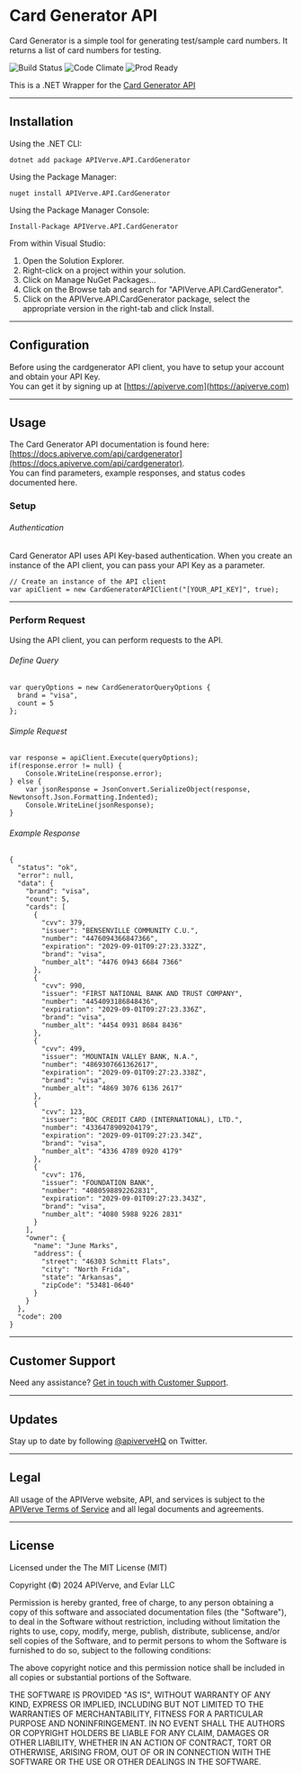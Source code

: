Card Generator API
============

Card Generator is a simple tool for generating test/sample card numbers. It returns a list of card numbers for testing.

![Build Status](https://img.shields.io/badge/build-passing-green)
![Code Climate](https://img.shields.io/badge/maintainability-B-purple)
![Prod Ready](https://img.shields.io/badge/production-ready-blue)

This is a .NET Wrapper for the [Card Generator API](https://apiverve.com/marketplace/api/cardgenerator)

---

## Installation

Using the .NET CLI:
```
dotnet add package APIVerve.API.CardGenerator
```

Using the Package Manager:
```
nuget install APIVerve.API.CardGenerator
```

Using the Package Manager Console:
```
Install-Package APIVerve.API.CardGenerator
```

From within Visual Studio:

1. Open the Solution Explorer.
2. Right-click on a project within your solution.
3. Click on Manage NuGet Packages...
4. Click on the Browse tab and search for "APIVerve.API.CardGenerator".
5. Click on the APIVerve.API.CardGenerator package, select the appropriate version in the right-tab and click Install.


---

## Configuration

Before using the cardgenerator API client, you have to setup your account and obtain your API Key.  
You can get it by signing up at [https://apiverve.com](https://apiverve.com)

---

## Usage

The Card Generator API documentation is found here: [https://docs.apiverve.com/api/cardgenerator](https://docs.apiverve.com/api/cardgenerator).  
You can find parameters, example responses, and status codes documented here.

### Setup

###### Authentication
Card Generator API uses API Key-based authentication. When you create an instance of the API client, you can pass your API Key as a parameter.

```
// Create an instance of the API client
var apiClient = new CardGeneratorAPIClient("[YOUR_API_KEY]", true);
```

---


### Perform Request
Using the API client, you can perform requests to the API.

###### Define Query

```
var queryOptions = new CardGeneratorQueryOptions {
  brand = "visa",
  count = 5
};
```

###### Simple Request

```
var response = apiClient.Execute(queryOptions);
if(response.error != null) {
	Console.WriteLine(response.error);
} else {
    var jsonResponse = JsonConvert.SerializeObject(response, Newtonsoft.Json.Formatting.Indented);
    Console.WriteLine(jsonResponse);
}
```

###### Example Response

```
{
  "status": "ok",
  "error": null,
  "data": {
    "brand": "visa",
    "count": 5,
    "cards": [
      {
        "cvv": 379,
        "issuer": "BENSENVILLE COMMUNITY C.U.",
        "number": "4476094366847366",
        "expiration": "2029-09-01T09:27:23.332Z",
        "brand": "visa",
        "number_alt": "4476 0943 6684 7366"
      },
      {
        "cvv": 990,
        "issuer": "FIRST NATIONAL BANK AND TRUST COMPANY",
        "number": "4454093186848436",
        "expiration": "2029-09-01T09:27:23.336Z",
        "brand": "visa",
        "number_alt": "4454 0931 8684 8436"
      },
      {
        "cvv": 499,
        "issuer": "MOUNTAIN VALLEY BANK, N.A.",
        "number": "4869307661362617",
        "expiration": "2029-09-01T09:27:23.338Z",
        "brand": "visa",
        "number_alt": "4869 3076 6136 2617"
      },
      {
        "cvv": 123,
        "issuer": "BOC CREDIT CARD (INTERNATIONAL), LTD.",
        "number": "4336478909204179",
        "expiration": "2029-09-01T09:27:23.34Z",
        "brand": "visa",
        "number_alt": "4336 4789 0920 4179"
      },
      {
        "cvv": 176,
        "issuer": "FOUNDATION BANK",
        "number": "4080598892262831",
        "expiration": "2029-09-01T09:27:23.343Z",
        "brand": "visa",
        "number_alt": "4080 5988 9226 2831"
      }
    ],
    "owner": {
      "name": "June Marks",
      "address": {
        "street": "46303 Schmitt Flats",
        "city": "North Frida",
        "state": "Arkansas",
        "zipCode": "53481-0640"
      }
    }
  },
  "code": 200
}
```

---

## Customer Support

Need any assistance? [Get in touch with Customer Support](https://apiverve.com/contact).

---

## Updates
Stay up to date by following [@apiverveHQ](https://twitter.com/apiverveHQ) on Twitter.

---

## Legal

All usage of the APIVerve website, API, and services is subject to the [APIVerve Terms of Service](https://apiverve.com/terms) and all legal documents and agreements.

---

## License
Licensed under the The MIT License (MIT)

Copyright (&copy;) 2024 APIVerve, and Evlar LLC

Permission is hereby granted, free of charge, to any person obtaining a copy of this software and associated documentation files (the "Software"), to deal in the Software without restriction, including without limitation the rights to use, copy, modify, merge, publish, distribute, sublicense, and/or sell copies of the Software, and to permit persons to whom the Software is furnished to do so, subject to the following conditions:

The above copyright notice and this permission notice shall be included in all copies or substantial portions of the Software.

THE SOFTWARE IS PROVIDED "AS IS", WITHOUT WARRANTY OF ANY KIND, EXPRESS OR IMPLIED, INCLUDING BUT NOT LIMITED TO THE WARRANTIES OF MERCHANTABILITY, FITNESS FOR A PARTICULAR PURPOSE AND NONINFRINGEMENT. IN NO EVENT SHALL THE AUTHORS OR COPYRIGHT HOLDERS BE LIABLE FOR ANY CLAIM, DAMAGES OR OTHER LIABILITY, WHETHER IN AN ACTION OF CONTRACT, TORT OR OTHERWISE, ARISING FROM, OUT OF OR IN CONNECTION WITH THE SOFTWARE OR THE USE OR OTHER DEALINGS IN THE SOFTWARE.